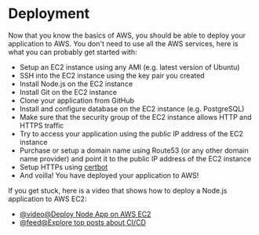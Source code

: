 # Deployment

Now that you know the basics of AWS, you should be able to deploy your application to AWS. You don't need to use all the AWS services, here is what you can probably get started with:

- Setup an EC2 instance using any AMI (e.g. latest version of Ubuntu)
- SSH into the EC2 instance using the key pair you created
- Install Node.js on the EC2 instance
- Install Git on the EC2 instance
- Clone your application from GitHub
- Install and configure database on the EC2 instance (e.g. PostgreSQL)
- Make sure that the security group of the EC2 instance allows HTTP and HTTPS traffic
- Try to access your application using the public IP address of the EC2 instance
- Purchase or setup a domain name using Route53 (or any other domain name provider) and point it to the public IP address of the EC2 instance
- Setup HTTPs using [certbot](https://roadmap.sh/guides/setup-and-auto-renew-ssl-certificates)
- And voilla! You have deployed your application to AWS!

If you get stuck, here is a video that shows how to deploy a Node.js application to AWS EC2:

- [@video@Deploy Node App on AWS EC2](https://youtu.be/oHAQ3TzUTro)
- [@feed@Explore top posts about CI/CD](https://app.daily.dev/tags/cicd?ref=roadmapsh)
